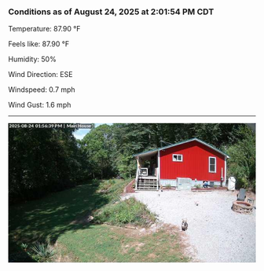 ### Conditions as of August 24, 2025 at 2:01:54 PM CDT 

Temperature: 87.90 &deg;F

Feels like: 87.90 &deg;F

Humidity: 50%

Wind Direction: ESE

Windspeed: 0.7 mph

Wind Gust: 1.6 mph

---

<img src="./images/latest.jpeg"/>

